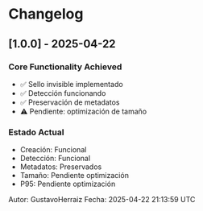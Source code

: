 # Changelog

## [1.0.0] - 2025-04-22
### Core Functionality Achieved
- ✅ Sello invisible implementado
- ✅ Detección funcionando
- ✅ Preservación de metadatos
- ⚠️ Pendiente: optimización de tamaño

### Estado Actual
- Creación: Funcional
- Detección: Funcional
- Metadatos: Preservados
- Tamaño: Pendiente optimización
- P95: Pendiente optimización

Autor: GustavoHerraiz
Fecha: 2025-04-22 21:13:59 UTC
